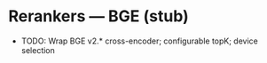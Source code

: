# Rerankers — BGE (stub)

- TODO: Wrap BGE v2.\* cross-encoder; configurable topK; device selection
